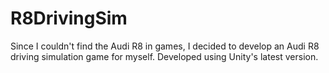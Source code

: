 # R8DrivingSim
Since I couldn't find the Audi R8 in games, I decided to develop an Audi R8 driving simulation game for myself.
Developed using Unity's latest version.
